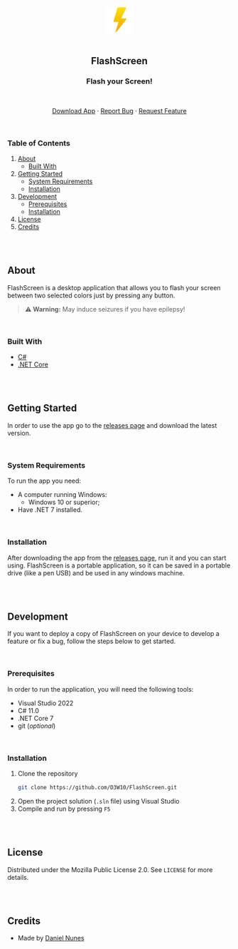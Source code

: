 <br />
<br />
<div align="center">
    <a href="https://github.com/D3W10/FlashScreen">
        <img src="https://raw.githubusercontent.com/D3W10/FlashScreen/master/logo.png" alt="Logo" width="60" height="60">
    </a>
    <br />
    <br />
    <h2 align="center">FlashScreen</h2>
    <h3 align="center">Flash your Screen!</h3>
    <br />
    <p align="center">
        <a href="https://github.com/D3W10/FlashScreen/releases">Download App</a>
        ·
        <a href="https://github.com/D3W10/FlashScreen/issues">Report Bug</a>
        ·
        <a href="https://github.com/D3W10/FlashScreen/issues">Request Feature</a>
    </p>
</div>
<br />

### Table of Contents
1. [About](#about)
    - [Built With](#built-with)
2. [Getting Started](#getting-started)
    - [System Requirements](#system-requirements)
    - [Installation](#installation)
3. [Development](#development)
    - [Prerequisites](#prerequisites)
    - [Installation](#installation-1)
4. [License](#license)
5. [Credits](#credits)

<br />
<br />

## About

FlashScreen is a desktop application that allows you to flash your screen between two selected colors just by pressing any button.

> **⚠️ Warning:** May induce seizures if you have epilepsy!

<br />

### Built With

- [C#](https://learn.microsoft.com/dotnet/csharp/)
- [.NET Core](https://dotnet.microsoft.com/)

<br />
<br />

## Getting Started

In order to use the app go to the [releases page](https://github.com/D3W10/FlashScreen/releases) and download the latest version.

<br />

### System Requirements

To run the app you need:

- A computer running Windows:
    - Windows 10 or superior;
- Have .NET 7 installed.

<br />

### Installation

After downloading the app from the [releases page](https://github.com/D3W10/FlashScreen/releases), run it and you can start using. FlashScreen is a portable application, so it can be saved in a portable drive (like a pen USB) and be used in any windows machine.

<br />
<br />

## Development

If you want to deploy a copy of FlashScreen on your device to develop a feature or fix a bug, follow the steps below to get started.

<br />

### Prerequisites

In order to run the application, you will need the following tools:
- Visual Studio 2022
- C# 11.0
- .NET Core 7
- git (*optional*)

<br />

### Installation

1. Clone the repository
    ```sh
    git clone https://github.com/D3W10/FlashScreen.git
    ```
2. Open the project solution (`.sln` file) using Visual Studio
3. Compile and run by pressing `F5`

<br />
<br />

## License

Distributed under the Mozilla Public License 2.0. See `LICENSE` for more details.

<br />
<br />

## Credits

- Made by [Daniel Nunes](https://d3w10.netlify.app/)